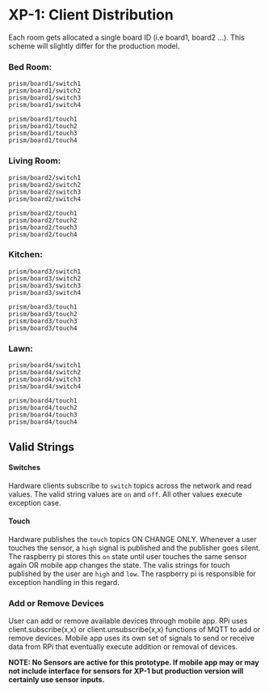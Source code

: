 # XP-1: Client Distribution

Each room gets allocated a single board ID (i.e board1, board2 ...). This scheme will slightly differ for the production model.

### Bed Room:
```
prism/board1/switch1	
prism/board1/switch2
prism/board1/switch3
prism/board1/switch4
```
```
prism/board1/touch1
prism/board1/touch2
prism/board1/touch3
prism/board1/touch4
```
### Living Room:
```
prism/board2/switch1
prism/board2/switch2
prism/board2/switch3
prism/board2/switch4
```
```
prism/board2/touch1
prism/board2/touch2
prism/board2/touch3
prism/board2/touch4
```
### Kitchen:
```
prism/board3/switch1
prism/board3/switch2
prism/board3/switch3
prism/board3/switch4
```
```
prism/board3/touch1
prism/board3/touch2
prism/board3/touch3
prism/board3/touch4
```
### Lawn:
```
prism/board4/switch1
prism/board4/switch2
prism/board4/switch3
prism/board4/switch4
```
```
prism/board4/touch1
prism/board4/touch2
prism/board4/touch3
prism/board4/touch4
```


## Valid Strings

#### Switches

Hardware clients subscribe to `switch` topics across the network and read values. The valid string values are `on` and `off`. All other values execute exception case.

#### Touch

Hardware publishes the `touch` topics ON CHANGE ONLY. Whenever a user touches the sensor, a `high` signal is published and the publisher goes silent. The raspberry pi stores this `on` state until user touches the same sensor again OR mobile app changes the state. 
The valis strings for touch published by the user are `high` and `low`. The raspberry pi is responsible for exception handling in this regard.


### Add or Remove Devices

User can add or remove available devices through mobile app. RPi uses client.subscribe(x,x) or client.unsubscribe(x,x) functions of MQTT to add or remove devices. Mobile app uses its own set of signals to send or receive data from RPi that eventually execute addition or removal of devices.

**NOTE: No Sensors are active for this prototype. If mobile app may or may not include interface for sensors for XP-1 but production version will certainly use sensor inputs.** 
